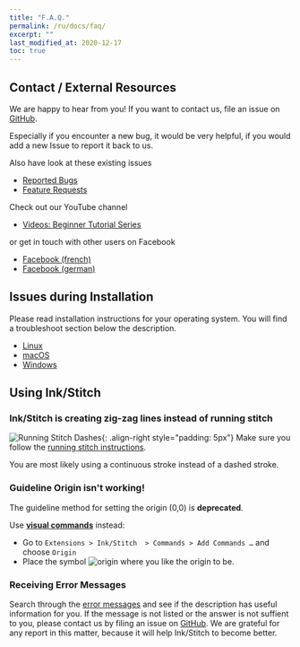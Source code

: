 ```yaml
---
title: "F.A.Q."
permalink: /ru/docs/faq/
excerpt: ""
last_modified_at: 2020-12-17
toc: true
---
```

## Contact / External Resources

We are happy to hear from you! If you want to contact us, file an issue on [GitHub](https://github.com/inkstitch/inkstitch/issues).

Especially if you encounter a new bug, it would be very helpful, if you would add a new Issue to report it back to us.

Also have look at these existing issues

* [Reported Bugs](https://github.com/inkstitch/inkstitch/issues?q=is%3Aissue+is%3Aopen+label%3Abug)
* [Feature Requests](https://github.com/inkstitch/inkstitch/issues?q=is%3Aissue+is%3Aopen+label%3A%22feature+request%22)

Check out our YouTube channel

* [Videos: Beginner Tutorial Series](/tutorials/resources/beginner-video-tutorials/)

or get in touch with other users on Facebook

* [Facebook (french)](https://www.facebook.com/groups/811488062586111/)
* [Facebook (german)](https://www.facebook.com/groups/inkstitchdeutsch/)

## Issues during Installation

Please read installation instructions for your operating system. You will find a troubleshoot section below the description.

* <i class="fab fa-linux"></i> [Linux](/docs/install-linux/)
* <i class="fab fa-apple"></i> [macOS](/docs/install-macos/)
* <i class="fab fa-windows"></i> [Windows](/docs/install-windows/)

## Using Ink/Stitch

### Ink/Stitch is creating zig-zag lines instead of running stitch

![Running Stitch Dashes](/assets/images/docs/running-stitch-dashes.jpg){: .align-right style="padding: 5px"}
Make sure you follow the [running stitch instructions](/docs/stitches/running-stitch/).

You are most likely using a continuous stroke instead of a dashed stroke.

### Guideline Origin isn't working!

The guideline method for setting the origin (0,0) is **deprecated**.

Use [**visual commands**](/docs/commands) instead:
* Go to `Extensions > Ink/Stitch  > Commands > Add Commands …` and choose `Origin`
* Place the symbol ![origin](/assets/images/docs/visual-commands-origin.jpg) where you like the origin to be.

### Receiving Error Messages

Search through the [error messages](/docs/error-messages) and see if the description has useful information for you. If the message is not listed or the answer is not suffient to you, please contact us by filing an issue on [GitHub](https://github.com/inkstitch/inkstitch/issues). We are grateful for any report in this matter, because it will help Ink/Stitch to become better.
